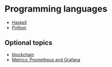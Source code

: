 # Programming languages

- [Haskell](./haskell/README.md)
- [Python](./python/README.md)

## Optional topics

- [blockchain](./optional/blockchain.md)
- [Metrics: Prometheus and Grafana](./optional/metrics.md)

